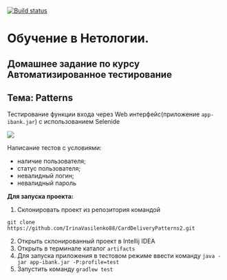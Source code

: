 [![Build status](https://ci.appveyor.com/api/projects/status/14jpkmupjk4gtrxk?svg=true)](https://ci.appveyor.com/project/IrinaVasilenko88/carddeliverypatterns2)

# Обучение в Нетологии.

## Домашнее задание по курсу Автоматизированное тестирование

## Тема: Patterns
Тестирование функции входа через Web интерфейс(приложение ```app-ibank.jar```) с использованием Selenide

![](https://github.com/netology-code/aqa-homeworks/blob/aqa4/patterns/pic/order.png)

Написание тестов с условиями:

- наличие пользователя;
- статус пользователя;
- невалидный логин;
- невалидный пароль

**Для запуска проекта:**
1. Склонировать проект из репозитория командой 

```
git clone https://github.com/IrinaVasilenko88/CardDeliveryPatterns2.git
``` 
2. Открыть склонированный проект в Intellij IDEA
3. Открыть в терминале каталог ```artifacts```
4. Для запуска приложения в тестовом режиме ввести команду ```java -jar app-ibank.jar -P:profile=test```
5. Запустить команду ```gradlew test```
